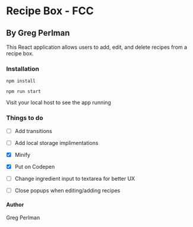 # Recipe Box - FCC
## By Greg Perlman


This React application allows users to add, edit, and delete recipes from a recipe box. 


### Installation


`npm install`

`npm run start`


Visit your local host to see the app running


### Things to do

- [ ] Add transitions
- [ ] Add local storage implimentations
- [x] Minify
- [x] Put on Codepen
- [ ] Change ingredient input to textarea for better UX
- [ ] Close popups when editing/adding recipes


#### Author

Greg Perlman
